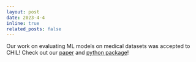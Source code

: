 ```yaml
---
layout: post
date: 2023-4-4
inline: true
related_posts: false
---
```


Our work on evaluating ML models on medical datasets was accepted to CHIL! Check out our [paper](assets/pdf/emdot/paper.pdf) and [python package](https://github.com/acmi-lab/EvaluationOverTime)!

